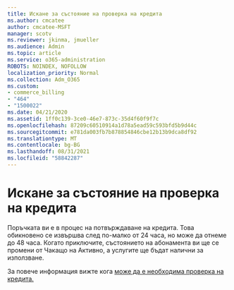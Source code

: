 ```yaml
---
title: Искане за състояние на проверка на кредита
ms.author: cmcatee
author: cmcatee-MSFT
manager: scotv
ms.reviewer: jkinma, jmueller
ms.audience: Admin
ms.topic: article
ms.service: o365-administration
ROBOTS: NOINDEX, NOFOLLOW
localization_priority: Normal
ms.collection: Adm_O365
ms.custom:
- commerce_billing
- "464"
- "1500022"
ms.date: 04/21/2020
ms.assetid: 1ff0c139-3ce0-46e7-873c-35d4f60f9f7c
ms.openlocfilehash: 87209c60510914a1d78a5ead59c593bfd5b9d44c
ms.sourcegitcommit: e781da003fb7b878854846cbe12b13b9dca8df92
ms.translationtype: MT
ms.contentlocale: bg-BG
ms.lasthandoff: 08/31/2021
ms.locfileid: "58842287"
---
```

# <a name="credit-check-status-request"></a>Искане за състояние на проверка на кредита

Поръчката ви е в процес на потвърждаване на кредита. Това обикновено се извършва след по-малко от 24 часа, но може да отнеме до 48 часа. Когато приключите, състоянието на абонамента ви ще се промени от Чакащо на Активно, а услугите ще бъдат налични за използване.

За повече информация вижте кога [може да е необходима проверка на кредита.](https://docs.microsoft.com/microsoft-365/commerce/billing-and-payments/pay-for-your-subscription#pay-by-invoice-check-or-eft)
